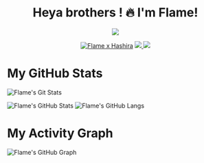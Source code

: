 <h1 align="center">Heya brothers ! 🔥 I'm Flame!</h1>
</p>
<p align="center">
<img src="https://readme-typing-svg.herokuapp.com?color=1C71FA&width=420&lines=A+rather+noob+developer+from+India%E2%9C%8C%EF%B8%8F;Working+on+project+ayanokouji%E2%9D%A4%EF%B8%8F">
</p>
<p align="center">
  <a href="https://t.me/Flame_2005"><img src="https://telegra.ph/file/62a7417bb5c9615822530.jpg" alt="Flame x Hashira"></a>
  
  
  
  <a href="https://telegram.me/Flame_2005">
    <img src="https://img.shields.io/badge/Telegram-blue?style=for-the-badge&logo=telegram"/>
  </a>  
 </a>
  <a href="https://github.com/orofer-xt">
    <img src="https://img.shields.io/github/followers/h0daka?label=GitHub&logo=github&style=for-the-badge&color=black"/>
  </a>

# My GitHub Stats

![Flame's Git Stats](https://github-readme-stats.vercel.app/api?username=orofer-xt&include_all_commits=true&count_private=true&theme=highcontrast)

![Flame's GitHub Stats](https://github-readme-streak-stats.herokuapp.com?user=orofer-xt&theme=tokyonight)
![Flame's GitHub Langs](https://github-readme-stats.vercel.app/api/top-langs/?username=orofer-xt&theme=tokyonight&layout=compact&langs_count=6)

# My Activity Graph 

![Flame's GitHub Graph](https://activity-graph.herokuapp.com/graph?username=orofer-xt&custom_title=My%20Graph&bg_color=241732&line=f20f80&color=f52f91&point=fdf5ea&hide_border=true&area=false&area_color=fdf5ea)



